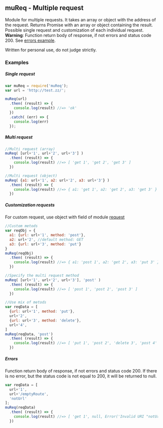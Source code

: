 ## muReq - Multiple request

Module for multiple requests. It takes an array or object with the address of the request. Returns Promise with an array or object containing the result. Possible single request and customization of each individual request.  
**Warning**: Function return body of response, if not errors and status code 200. See [errors example](#errors).

Written for personal use, do not judge strictly.

### Examples
##### Single request
```js
var muReq = require('muReq');
var url = 'http://test.zz/';

muReq(url)
  .then( (result) => {
    console.log(result) //=> 'ok'
  })
  .catch( (err) => {
    console.log(err)
  });
```

##### Multi request
```js
//Multi request (array)
muReq( [url+'1', url+'2', url+'3'] )
  .then( (result) => {
    console.log(result) //=> [ 'get 1', 'get 2', 'get 3' ]
  })

//Multi request (object)
muReq( {a1: url+'1', a2: url+'2', a3: url+'3'} )
  .then( (result) => {
    console.log(result) //=> { a1: 'get 1', a2: 'get 2', a3: 'get 3' }
  })
```

##### Customization requests
For custom request, use object with field of module [request](https://www.npmjs.com/package/request)
```js
//Custom metods
var reqObj = {
  a1: {url: url+'1', method: 'post'},
  a2: url+'2', //default method: GET
  a3: {url: url+'3', method: 'put'}
}
muReq(reqObj)
  .then( (result) => {
    console.log(result) //=> { a1: 'post 1', a2: 'get 2', a3: 'put 3' }
  })

//Specify the multi request method
muReq( [url+'1', url+'2', url+'3'], 'post' )
  .then( (result) => {
    console.log(result) //=> [ 'post 1', 'post 2', 'post 3' ]
  })

//Use mix of metods
var reqData = [
  {url: url+'1', method: 'put'},
  url+'2',
  {url: url+'3', method: 'delete'},
  url+'4',
]
muReq(reqData, 'post')
  .then( (result) => {
    console.log(result) //=> [ 'put 1', 'post 2', 'delete 3', 'post 4' ]
  })
```

##### Errors
Function return body of response, if not errors and status code 200. If there is no error, but the status code is not equal to 200, it will be returned to null.
```js
var reqData = [
  url+'1',
  url+'/emptyRoute',
  'notUrl'
];
muReq(reqData)
  .then( (result) => {
    console.log(result) //=> [ 'get 1', null, Error('Invalid URI "notUrl"') ]
  })
```
